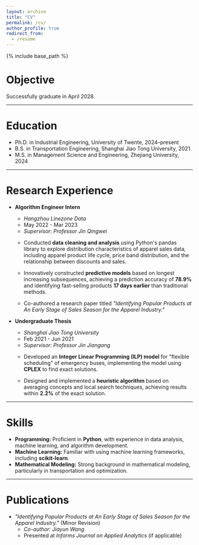 ```yaml
---
layout: archive
title: "CV"
permalink: /cv/
author_profile: true
redirect_from:
  - /resume
---
```


{% include base_path %}

# **Objective**

Successfully graduate in April 2028.

---

# **Education**
* Ph.D. in Industrial Engineering, University of Twente, 2024–present
* B.S. in Transportation Engineering, Shanghai Jiao Tong University, 2021
* M.S. in Management Science and Engineering, Zhejiang University, 2024

---

# **Research Experience**
* **Algorithm Engineer Intern**
  * *Hangzhou Linezone Data*
  * May 2022 - Mar 2023
  * *Supervisor: Professor Jin Qingwei*
  
  - Conducted **data cleaning and analysis** using Python's pandas library to explore distribution characteristics of apparel sales data, including apparel product life cycle, price band distribution, and the relationship between discounts and sales.

  - Innovatively constructed **predictive models** based on longest increasing subsequences, achieving a prediction accuracy of **78.9%** and identifying fast-selling products **17 days earlier** than traditional methods.

  - Co-authored a research paper titled *"Identifying Popular Products at An Early Stage of Sales Season for the Apparel Industry."*

* **Undergraduate Thesis**
  * *Shanghai Jiao Tong University*
  * Feb 2021 - Jun 2021
  * *Supervisor: Professor Jin Jiangang*

  - Developed an **Integer Linear Programming (ILP) model** for "flexible scheduling" of emergency buses, implementing the model using **CPLEX** to find exact solutions.

  - Designed and implemented a **heuristic algorithm** based on averaging concepts and local search techniques, achieving results within **2.2%** of the exact solution.

---

# **Skills**
* **Programming:** Proficient in **Python**, with experience in data analysis, machine learning, and algorithm development.
* **Machine Learning:** Familiar with using machine learning frameworks, including **scikit-learn**.
* **Mathematical Modeling:** Strong background in mathematical modeling, particularly in transportation and optimization.

---

# **Publications**
* *"Identifying Popular Products at An Early Stage of Sales Season for the Apparel Industry."* (Minor Revision)
  - *Co-author: Jiayun Wang*
  - Presented at *Informs Journal on Applied Analytics* (if applicable)

